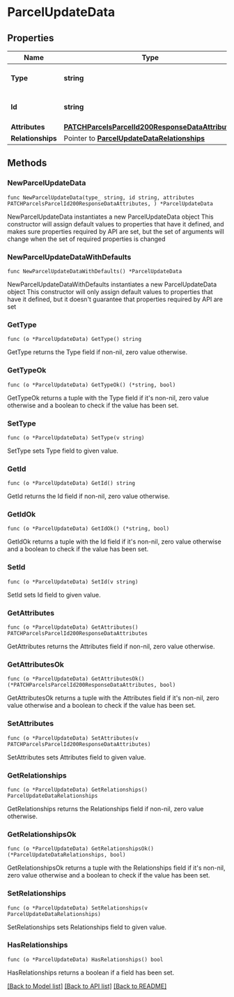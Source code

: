 # ParcelUpdateData

## Properties

Name | Type | Description | Notes
------------ | ------------- | ------------- | -------------
**Type** | **string** | The resource&#39;s type | 
**Id** | **string** | The resource&#39;s id | 
**Attributes** | [**PATCHParcelsParcelId200ResponseDataAttributes**](PATCHParcelsParcelId200ResponseDataAttributes.md) |  | 
**Relationships** | Pointer to [**ParcelUpdateDataRelationships**](ParcelUpdateDataRelationships.md) |  | [optional] 

## Methods

### NewParcelUpdateData

`func NewParcelUpdateData(type_ string, id string, attributes PATCHParcelsParcelId200ResponseDataAttributes, ) *ParcelUpdateData`

NewParcelUpdateData instantiates a new ParcelUpdateData object
This constructor will assign default values to properties that have it defined,
and makes sure properties required by API are set, but the set of arguments
will change when the set of required properties is changed

### NewParcelUpdateDataWithDefaults

`func NewParcelUpdateDataWithDefaults() *ParcelUpdateData`

NewParcelUpdateDataWithDefaults instantiates a new ParcelUpdateData object
This constructor will only assign default values to properties that have it defined,
but it doesn't guarantee that properties required by API are set

### GetType

`func (o *ParcelUpdateData) GetType() string`

GetType returns the Type field if non-nil, zero value otherwise.

### GetTypeOk

`func (o *ParcelUpdateData) GetTypeOk() (*string, bool)`

GetTypeOk returns a tuple with the Type field if it's non-nil, zero value otherwise
and a boolean to check if the value has been set.

### SetType

`func (o *ParcelUpdateData) SetType(v string)`

SetType sets Type field to given value.


### GetId

`func (o *ParcelUpdateData) GetId() string`

GetId returns the Id field if non-nil, zero value otherwise.

### GetIdOk

`func (o *ParcelUpdateData) GetIdOk() (*string, bool)`

GetIdOk returns a tuple with the Id field if it's non-nil, zero value otherwise
and a boolean to check if the value has been set.

### SetId

`func (o *ParcelUpdateData) SetId(v string)`

SetId sets Id field to given value.


### GetAttributes

`func (o *ParcelUpdateData) GetAttributes() PATCHParcelsParcelId200ResponseDataAttributes`

GetAttributes returns the Attributes field if non-nil, zero value otherwise.

### GetAttributesOk

`func (o *ParcelUpdateData) GetAttributesOk() (*PATCHParcelsParcelId200ResponseDataAttributes, bool)`

GetAttributesOk returns a tuple with the Attributes field if it's non-nil, zero value otherwise
and a boolean to check if the value has been set.

### SetAttributes

`func (o *ParcelUpdateData) SetAttributes(v PATCHParcelsParcelId200ResponseDataAttributes)`

SetAttributes sets Attributes field to given value.


### GetRelationships

`func (o *ParcelUpdateData) GetRelationships() ParcelUpdateDataRelationships`

GetRelationships returns the Relationships field if non-nil, zero value otherwise.

### GetRelationshipsOk

`func (o *ParcelUpdateData) GetRelationshipsOk() (*ParcelUpdateDataRelationships, bool)`

GetRelationshipsOk returns a tuple with the Relationships field if it's non-nil, zero value otherwise
and a boolean to check if the value has been set.

### SetRelationships

`func (o *ParcelUpdateData) SetRelationships(v ParcelUpdateDataRelationships)`

SetRelationships sets Relationships field to given value.

### HasRelationships

`func (o *ParcelUpdateData) HasRelationships() bool`

HasRelationships returns a boolean if a field has been set.


[[Back to Model list]](../README.md#documentation-for-models) [[Back to API list]](../README.md#documentation-for-api-endpoints) [[Back to README]](../README.md)


